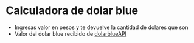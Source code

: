 # Calculadora de dolar blue

- Ingresas valor en pesos y te devuelve la cantidad de dolares que son
- Valor del dolar blue recibido de [dolarblueAPI](https://api-dolar-argentina.herokuapp.com/api/dolarblue)